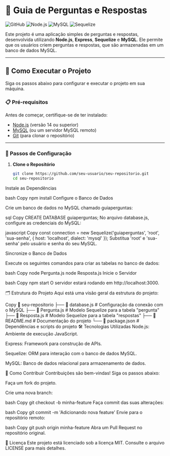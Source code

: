 # 📝 Guia de Perguntas e Respostas

![GitHub](https://img.shields.io/github/license/seu-usuario/seu-repositorio?style=flat-square)
![Node.js](https://img.shields.io/badge/Node.js-v14%2B-green?style=flat-square&logo=node.js)
![MySQL](https://img.shields.io/badge/MySQL-v8.0%2B-blue?style=flat-square&logo=mysql)
![Sequelize](https://img.shields.io/badge/Sequelize-v6%2B-orange?style=flat-square&logo=sequelize)

Este projeto é uma aplicação simples de perguntas e respostas, desenvolvida utilizando **Node.js**, **Express**, **Sequelize** e **MySQL**. Ele permite que os usuários criem perguntas e respostas, que são armazenadas em um banco de dados MySQL.

---

## 🚀 Como Executar o Projeto

Siga os passos abaixo para configurar e executar o projeto em sua máquina.

### 📋 Pré-requisitos

Antes de começar, certifique-se de ter instalado:

- [Node.js](https://nodejs.org/) (versão 14 ou superior)
- [MySQL](https://www.mysql.com/) (ou um servidor MySQL remoto)
- [Git](https://git-scm.com/) (para clonar o repositório)

---

### 🔧 Passos de Configuração

1. **Clone o Repositório**

   ```bash
   git clone https://github.com/seu-usuario/seu-repositorio.git
   cd seu-repositorio
Instale as Dependências

bash
Copy
npm install
Configure o Banco de Dados

Crie um banco de dados no MySQL chamado guiaperguntas:

sql
Copy
CREATE DATABASE guiaperguntas;
No arquivo database.js, configure as credenciais do MySQL:

javascript
Copy
const connection = new Sequelize('guiaperguntas', 'root', 'sua-senha', {
    host: 'localhost',
    dialect: 'mysql'
});
Substitua 'root' e 'sua-senha' pelo usuário e senha do seu MySQL.

Sincronize o Banco de Dados

Execute os seguintes comandos para criar as tabelas no banco de dados:

bash
Copy
node Pergunta.js
node Resposta.js
Inicie o Servidor

bash
Copy
npm start
O servidor estará rodando em http://localhost:3000.

🗂 Estrutura do Projeto
Aqui está uma visão geral da estrutura do projeto:

Copy
📁 seu-repositorio
├── 📄 database.js          # Configuração da conexão com o MySQL
├── 📄 Pergunta.js          # Modelo Sequelize para a tabela "pergunta"
├── 📄 Resposta.js          # Modelo Sequelize para a tabela "respostas"
├── 📄 README.md            # Documentação do projeto
└── 📄 package.json         # Dependências e scripts do projeto
🛠 Tecnologias Utilizadas
Node.js: Ambiente de execução JavaScript.

Express: Framework para construção de APIs.

Sequelize: ORM para interação com o banco de dados MySQL.

MySQL: Banco de dados relacional para armazenamento de dados.

🤝 Como Contribuir
Contribuições são bem-vindas! Siga os passos abaixo:

Faça um fork do projeto.

Crie uma nova branch:

bash
Copy
git checkout -b minha-feature
Faça commit das suas alterações:

bash
Copy
git commit -m 'Adicionando nova feature'
Envie para o repositório remoto:

bash
Copy
git push origin minha-feature
Abra um Pull Request no repositório original.

📄 Licença
Este projeto está licenciado sob a licença MIT. Consulte o arquivo LICENSE para mais detalhes.

